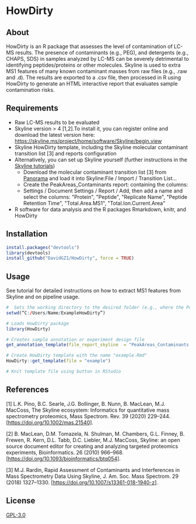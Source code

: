 # HowDirty

## About

HowDirty is an R package that assesses the level of contamination of LC-MS results.
The presence of contaminants (e.g., PEG), and detergents (e.g., CHAPS, SDS) in samples analyzed by LC-MS can be severely detrimental to identifying peptides/proteins or other molecules. Skyline is used to extra MS1 features of many known contaminant masses from raw files (e.g., .raw and .d). The results are exported to a .csv file, then processed in R using HowDirty to generate an HTML interactive report that evaluates sample contamination risks.

## Requirements

-	Raw LC-MS results to be evaluated
-	Skyline version > 4 [1,2].To install it, you can register online and download the latest version here: https://skyline.ms/project/home/software/Skyline/begin.view
-	Skyline HowDirty template, including the Skyline molecular contaminant transition list [3] and reports configuration
-	Alternatively, you can set up Skyline yourself (further instructions in the [Skyline tutorials](https://skyline.ms/wiki/home/software/Skyline/page.view?name=tutorials))
    -	Download the molecular contaminant transition list [3] from [Panorama](https://panoramaweb.org/project/Panorama%20Public/2018/Amgen%20-%20Molecular%20Contaminants/begin.view?) and load it into Skyline:File / Import / Transition List…
    -	Create the PeakAreas_Contaminants report: containing the columns: 
    -	Settings / Document Settings / Report / Add, then add a name and select the columns: "Protein", "Peptide", "Replicate Name", "Peptide Retention Time", "Total.Area.MS1", "Total.Ion.Current.Area"
-  R software for data analysis and the R packages Rmarkdown, knitr, and HowDirty

## Installation

```r
install.packages("devtools")
library(devtools)
install_github("DavidGZ1/HowDirty", force = TRUE)
```

## Usage

See tutorial for detailed instructions on how to extract MS1 features from Skyline and on pipeline usage.

```r
#  Sets the working directory to the desired folder (e.g., where the PeakAreas_Contaminants.csv is stored)
setwd(“C:/Users/Name/ExampleHowDirty”)

# Loads HowDirty package
library(HowDirty)

# Creates sample annotation or experiment design file
get_annotation_template(file_report_skyline  = "PeakAreas_Contaminants.csv")

# Create HowDirty template with the name "example.Rmd"
HowDirty::get_template(file = "example")

# Knit template file using button in RStudio
```

## References

[1] L.K. Pino, B.C. Searle, J.G. Bollinger, B. Nunn, B. MacLean, M.J. MacCoss, The Skyline ecosystem: Informatics for quantitative mass spectrometry proteomics, Mass Spectrom. Rev. 39 (2020) 229–244. [https://doi.org/10.1002/mas.21540].

[2] B. MacLean, D.M. Tomazela, N. Shulman, M. Chambers, G.L. Finney, B. Frewen, R. Kern, D.L. Tabb, D.C. Liebler, M.J. MacCoss, Skyline: an open source document editor for creating and analyzing targeted proteomics experiments, Bioinformatics. 26 (2010) 966–968. [https://doi.org/10.1093/bioinformatics/btq054].

[3] M.J. Rardin, Rapid Assessment of Contaminants and Interferences in Mass Spectrometry Data Using Skyline, J. Am. Soc. Mass Spectrom. 29 (2018) 1327–1330. [https://doi.org/10.1007/s13361-018-1940-z].


## License

[GPL-3.0](https://github.com/DavidGZ1/HowDirty/blob/main/LICENSE)
